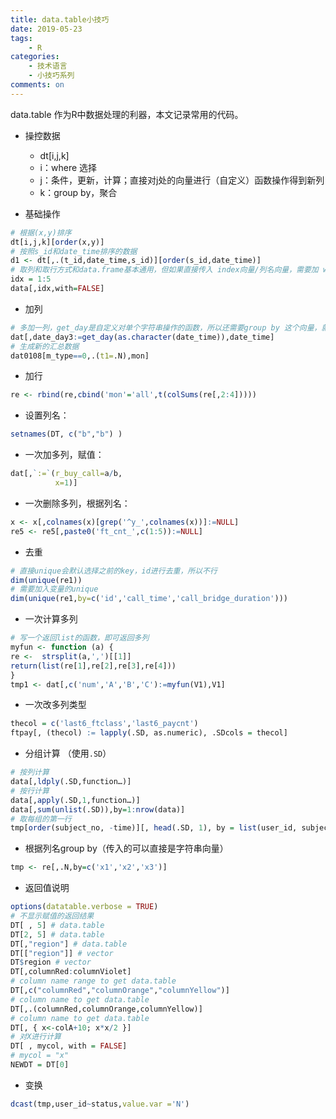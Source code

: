 ```yaml
---
title: data.table小技巧
date: 2019-05-23
tags: 
	- R 
categories: 
	- 技术语言
	- 小技巧系列
comments: on
---
```



data.table 作为R中数据处理的利器，本文记录常用的代码。


- 操控数据
	- dt[i,j,k]
	- i：where 选择
	- j：条件，更新，计算；直接对j处的向量进行（自定义）函数操作得到新列
	- k：group by，聚合

	
- 基础操作

``` R
# 根据(x,y)排序
dt[i,j,k][order(x,y)]
# 按照s_id和date_time排序的数据
d1 <- dt[,.(t_id,date_time,s_id)][order(s_id,date_time)]
# 取列和取行方式和data.frame基本通用，但如果直接传入 index向量/列名向量，需要加 with=FALSE
idx = 1:5 
data[,idx,with=FALSE] 
```


- 加列
``` R
# 多加一列，get_day是自定义对单个字符串操作的函数，所以还需要group by 这个向量，就可以对每个字符串操作了
dat[,date_day3:=get_day(as.character(date_time)),date_time]
# 生成新的汇总数据
dat0108[m_type==0,.(t1=.N),mon]
```

- 加行
``` R
re <- rbind(re,cbind('mon'='all',t(colSums(re[,2:4]))))
```

- 设置列名：
``` R
setnames(DT, c("b","b") )
```

- 一次加多列，赋值：
``` R
dat[,`:=`(r_buy_call=a/b,
          x=1)]
```

- 一次删除多列，根据列名：
``` R
x <- x[,colnames(x)[grep('^y_',colnames(x))]:=NULL]
re5 <- re5[,paste0('ft_cnt_',c(1:5)):=NULL]
```

- 去重
``` R
# 直接unique会默认选择之前的key，id进行去重，所以不行
dim(unique(re1))
# 需要加入变量的unique
dim(unique(re1,by=c('id','call_time','call_bridge_duration')))
```

- 一次计算多列
``` R
# 写一个返回list的函数，即可返回多列
myfun <- function (a) {
re <-  strsplit(a,',')[[1]]
return(list(re[1],re[2],re[3],re[4]))
}
tmp1 <- dat[,c('num','A','B','C'):=myfun(V1),V1]
```

- 一次改多列类型
``` R
thecol = c('last6_ftclass','last6_paycnt')
ftpay[, (thecol) := lapply(.SD, as.numeric), .SDcols = thecol]
```

- 分组计算 （使用`.SD`）
``` R
# 按列计算
data[,ldply(.SD,function…)] 
# 按行计算
data[,apply(.SD,1,function…)] 
data[,sum(unlist(.SD)),by=1:nrow(data)]
# 取每组的第一行
tmp[order(subject_no, -time)][, head(.SD, 1), by = list(user_id, subject_no)]
```

- 根据列名group by（传入的可以直接是字符串向量）
``` R
tmp <- re[,.N,by=c('x1','x2','x3')]
```

- 返回值说明
``` R
options(datatable.verbose = TRUE)
# 不显示赋值的返回结果
DT[ , 5] # data.table
DT[2, 5] # data.table
DT[,"region"] # data.table
DT[["region"]] # vector
DT$region # vector
DT[,columnRed:columnViolet]
# column name range to get data.table
DT[,c("columnRed","columnOrange","columnYellow")]
# column name to get data.table
DT[,.(columnRed,columnOrange,columnYellow)]
# column name to get data.table
DT[, { x<-colA+10; x*x/2 }]
# 对X进行计算
DT[ , mycol, with = FALSE]
# mycol = "x"
NEWDT = DT[0]
```


- 变换
``` R
dcast(tmp,user_id~status,value.var ='N')
```


